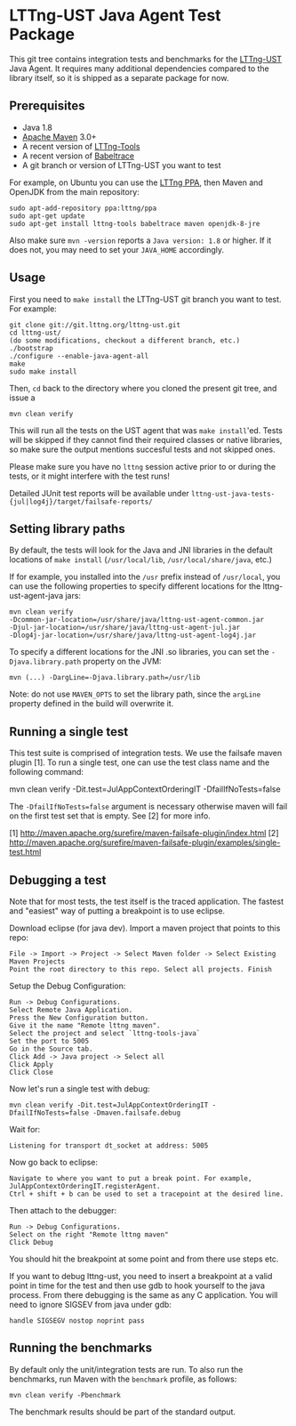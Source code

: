 LTTng-UST Java Agent Test Package
=================================

This git tree contains integration tests and benchmarks for the
[LTTng-UST](https://lttng.org/) Java Agent. It requires many additional
dependencies compared to the library itself, so it is shipped as a separate
package for now.


Prerequisites
-------------

* Java 1.8
* [Apache Maven](https://maven.apache.org/) 3.0+
* A recent version of [LTTng-Tools](https://lttng.org/download/)
* A recent version of [Babeltrace](http://www.efficios.com/babeltrace)
* A git branch or version of LTTng-UST you want to test

For example, on Ubuntu you can use the
[LTTng PPA](https://launchpad.net/~lttng/+archive/ubuntu/ppa), then Maven and
OpenJDK from the main repository:

    sudo apt-add-repository ppa:lttng/ppa
    sudo apt-get update
    sudo apt-get install lttng-tools babeltrace maven openjdk-8-jre

Also make sure `mvn -version` reports a `Java version: 1.8` or higher. If it
does not, you may need to set your `JAVA_HOME` accordingly.


Usage
-----

First you need to `make install` the LTTng-UST git branch you want to test.
For example:

    git clone git://git.lttng.org/lttng-ust.git
    cd lttng-ust/
    (do some modifications, checkout a different branch, etc.)
    ./bootstrap
    ./configure --enable-java-agent-all
    make
    sudo make install

Then, `cd` back to the directory where you cloned the present git tree, and
issue a

    mvn clean verify

This will run all the tests on the UST agent that was `make install`'ed. Tests
will be skipped if they cannot find their required classes or native libraries,
so make sure the output mentions succesful tests and not skipped ones.

Please make sure you have no `lttng` session active prior to or during the
tests, or it might interfere with the test runs!

Detailed JUnit test reports will be available under
`lttng-ust-java-tests-{jul|log4j}/target/failsafe-reports/`


Setting library paths
---------------------

By default, the tests will look for the Java and JNI libraries in the default
locations of `make install` (`/usr/local/lib`, `/usr/local/share/java`, etc.)

If for example, you installed into the `/usr` prefix instead of `/usr/local`,
you can use the following properties to specify different locations for the
lttng-ust-agent-java jars:

    mvn clean verify
    -Dcommon-jar-location=/usr/share/java/lttng-ust-agent-common.jar
    -Djul-jar-location=/usr/share/java/lttng-ust-agent-jul.jar
    -Dlog4j-jar-location=/usr/share/java/lttng-ust-agent-log4j.jar

To specify a different locations for the JNI .so libraries, you can set the
`-Djava.library.path` property on the JVM:

    mvn (...) -DargLine=-Djava.library.path=/usr/lib

Note: do not use `MAVEN_OPTS` to set the library path, since the `argLine`
property defined in the build will overwrite it.

Running a single test
----------------------

This test suite is comprised of integration tests. We use the failsafe
maven plugin [1]. To run a single test, one can use the test class name and the
following command:

   mvn clean verify -Dit.test=JulAppContextOrderingIT -DfailIfNoTests=false

The `-DfailIfNoTests=false` argument is necessary otherwise maven will fail on
the first test set that is empty. See [2] for more info.


[1] http://maven.apache.org/surefire/maven-failsafe-plugin/index.html
[2] http://maven.apache.org/surefire/maven-failsafe-plugin/examples/single-test.html

Debugging a test
----------------------

Note that for most tests, the test itself is the traced application.
The fastest and "easiest" way of putting a breakpoint is to use eclipse.

Download eclipse (for java dev).
Import a maven project that points to this repo:

    File -> Import -> Project -> Select Maven folder -> Select Existing Maven Projects
    Point the root directory to this repo. Select all projects. Finish

Setup the Debug Configuration:

    Run -> Debug Configurations.
    Select Remote Java Application.
    Press the New Configuration button.
    Give it the name "Remote lttng maven".
    Select the project and select `lttng-tools-java`
    Set the port to 5005
    Go in the Source tab.
    Click Add -> Java project -> Select all
    Click Apply
    Click Close

Now let's run a single test with debug:

    mvn clean verify -Dit.test=JulAppContextOrderingIT -DfailIfNoTests=false -Dmaven.failsafe.debug

Wait for:

    Listening for transport dt_socket at address: 5005

Now go back to eclipse:

    Navigate to where you want to put a break point. For example, JulAppContextOrderingIT.registerAgent.
    Ctrl + shift + b can be used to set a tracepoint at the desired line. 

Then attach to the debugger:

    Run -> Debug Configurations.
    Select on the right "Remote lttng maven"
    Click Debug

You should hit the breakpoint at some point and from there use steps etc.

If you want to debug lttng-ust, you need to insert a breakpoint at a valid point
in time for the test and then use gdb to hook yourself to the java process.
From there debugging is the same as any C application.
You will need to ignore SIGSEV from java under gdb:
    
    handle SIGSEGV nostop noprint pass

Running the benchmarks
----------------------

By default only the unit/integration tests are run. To also run the benchmarks,
run Maven with the `benchmark` profile, as follows:

    mvn clean verify -Pbenchmark

The benchmark results should be part of the standard output.

